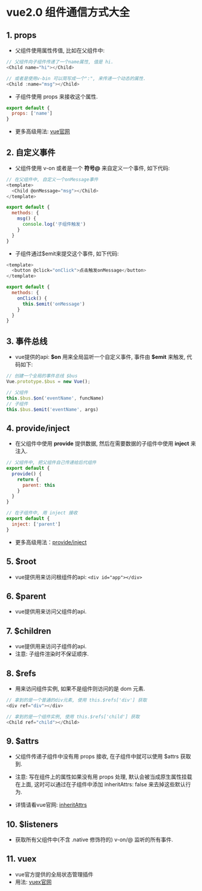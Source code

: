 # vue2.0 组件通信方式大全

## 1. props

- 父组件使用属性传值, 比如在父组件中:
  
```javascript
// 父组件向子组件传递了一个name属性, 值是 hi.
<Child name="hi"></Child>

// 或者是使用v-bin 可以简写成一个":", 来传递一个动态的属性.
<Child :name="msg"></Child>
```

- 子组件使用 props 来接收这个属性.

```javascript
export default {
  props: ['name']
}
```

- 更多高级用法: [vue官网](https://cn.vuejs.org/v2/guide/components-props.html#Prop-%E9%AA%8C%E8%AF%81)

## 2. 自定义事件

- 父组件使用 v-on 或者是一个 **符号@** 来自定义一个事件, 如下代码:

```javascript
// 在父组件中, 自定义一个onMessage事件
<template>
  <Child @onMessage="msg"></Child>
</template>

export default {
  methods: {
    msg() {
      console.log('子组件触发')
    }
  }
}
```

- 子组件通过$emit来提交这个事件, 如下代码:

```javascript
<template>
  <button @click="onClick">点击触发onMessage</button>
</template>

export default {
  methods: {
    onClick() {
      this.$emit('onMessage')
    }
  }
}
```

## 3. 事件总线

- vue提供的api: **\$on** 用来全局监听一个自定义事件, 事件由 **\$emit** 来触发, 代码如下:
  
```javascript
// 创建一个全局的事件总线 $bus
Vue.prototype.$bus = new Vue();

// 父组件
this.$bus.$on('eventName', funcName)
// 子组件
this.$bus.$emit('eventName', args)
```

## 4. provide/inject

- 在父组件中使用 **provide** 提供数据, 然后在需要数据的子组件中使用 **inject** 来注入.

```javascript
// 父组件中, 把父组件自己传递给后代组件
export default {
  provide() {
    return {
      parent: this
    }
  }
}

// 在子组件中, 用 inject 接收
export default {
  inject: ['parent']
}
```

- 更多高级用法：[provide/inject](https://cn.vuejs.org/v2/api/#provide-inject)

## 5. $root

- vue提供用来访问根组件的api: `<div id="app"></div>`

## 6. $parent

- vue提供用来访问父组件的api.

## 7. $children

- vue提供用来访问子组件的api.
- 注意: 子组件渲染时不保证顺序.

## 8. $refs

- 用来访问组件实例, 如果不是组件则访问的是 dom 元素.

```javascript
// 拿到的是一个普通的div元素, 使用 this.$refs['div'] 获取
<div ref="div"></div>

// 拿到的是一个组件实例, 使用 this.$refs['child'] 获取
<Child ref="child"></Child>
```

## 9. $attrs

- 父组件传递子组件中没有用 props 接收, 在子组件中就可以使用 $attrs 获取到.
- 注意: 写在组件上的属性如果没有用 props 处理, 默认会被当成原生属性挂载在上面, 这时可以通过在子组件中添加 inheritAttrs: false 来去掉这些默认行为.

- 详情请看vue官网: [inheritAttrs](https://cn.vuejs.org/v2/api/#inheritAttrs)

## 10. $listeners

- 获取所有父组件中(不含 .native 修饰符的) v-on/@ 监听的所有事件.

## 11. vuex

- vue官方提供的全局状态管理插件
- 用法: [vuex官网](https://vuex.vuejs.org/zh/)
